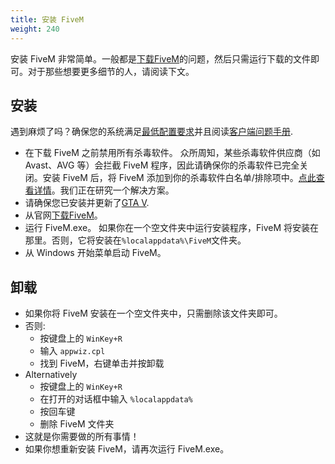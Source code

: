 ```yaml
---
title: 安装 FiveM
weight: 240
---
```


安装 FiveM 非常简单。一般都是[下载FiveM][home]的问题，然后只需运行下载的文件即可。对于那些想要更多细节的人，请阅读下文。

安装
----------

遇到麻烦了吗？确保您的系统满足[最低配置要求][system-requirements]并且阅读[客户端问题手册][client-issues].

- 在下载 FiveM 之前禁用所有杀毒软件。 众所周知，某些杀毒软件供应商（如 Avast、AVG 等）会拦截 FiveM 程序，因此请确保你的杀毒软件已完全关闭。安装 FiveM 后，将 FiveM 添加到你的杀毒软件白名单/排除项中。[点此查看详情][antivirus-help]。我们正在研究一个解决方案。
- 请确保您已安装并更新了[GTA V][where-to-buy].
- 从官网[下载FiveM][home]。
- 运行 FiveM.exe。 如果你在一个空文件夹中运行安装程序，FiveM 将安装在那里。否则，它将安装在`%localappdata%\FiveM`文件夹。
- 从 Windows 开始菜单启动 FiveM。

卸载
------------

- 如果你将 FiveM 安装在一个空文件夹中，只需删除该文件夹即可。
- 否则:
    - 按键盘上的 `WinKey+R` 
    - 输入 `appwiz.cpl`
    - 找到 FiveM，右键单击并按卸载
- Alternatively
    - 按键盘上的 `WinKey+R` 
    - 在打开的对话框中输入 `%localappdata%`
    - 按回车键
    - 删除 FiveM 文件夹
- 这就是你需要做的所有事情！
- 如果你想重新安装 FiveM，请再次运行 FiveM.exe。

[home]: https://fivem.net.cn
[system-requirements]: /docs/client-manual/system-requirements
[client-issues]: /docs/support/client-issues
[antivirus-help]: /docs/client-manual/disabling-antivirus
[where-to-buy]: /docs/client-manual/where-to-buy-gtav
